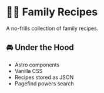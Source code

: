 # 🧑‍🍳 Family Recipes

A no-frills collection of family recipes.

## 🚘 Under the Hood

- Astro components
- Vanilla CSS
- Recipes stored as JSON
- Pagefind powers search
